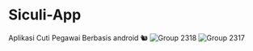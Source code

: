 # Siculi-App
Aplikasi Cuti Pegawai Berbasis android 🐿️
![Group 2318](https://github.com/KEVINGILBERTTODING/Siculi-App/assets/79959818/e8f1b485-9e54-4429-8d05-ddd45996a752)
![Group 2317](https://github.com/KEVINGILBERTTODING/Siculi-App/assets/79959818/59556ea3-460b-41b0-81de-4643082af8bf)
